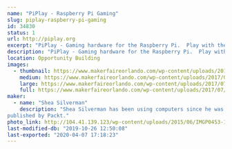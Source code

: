 ```yaml
---
name: "PiPlay - Raspberry Pi Gaming"
slug: piplay-raspberry-pi-gaming
id: 34830
status: 1
url: http://piplay.org
excerpt: "PiPlay - Gaming hardware for the Raspberry Pi.  Play with the PiPlay Portable, PiPlay Deskcade, and the Nintendo Switch Arcade."
description: "PiPlay - Gaming hardware for the Raspberry Pi.  Play with the PiPlay Portable, PiPlay Deskcade, and the Nintendo Switch Arcade."
location: Opportunity Building
images:
  - thumbnail: https://www.makerfaireorlando.com/wp-content/uploads/2017/07/E6S5P4Q.jpg
    medium: https://www.makerfaireorlando.com/wp-content/uploads/2017/07/E6S5P4Q.jpg
    large: https://www.makerfaireorlando.com/wp-content/uploads/2017/07/E6S5P4Q.jpg
    full: https://www.makerfaireorlando.com/wp-content/uploads/2017/07/E6S5P4Q.jpg
maker:
  - name: "Shea Silverman"
    description: "Shea Silverman has been using computers since he was two years old.  He has always been drawn to technology, video games, education, and the public sector. He is an employee at the Center for Distributed Learning at UCF, where he spends his time researching and developing new ways to enhance online learning.  He is a member of the Orlando makerspace FamiLAB, and alumni of the University of Central Florida.  He has been published in 2600: The Hacker Quarterly, was a technical reviewer for the Raspberry Pi Networking Cookbook, and has been previously 
published by Packt."
photo_link: http://104.41.139.123/wp-content/uploads/2015/06/IMGP0453-1385501391_420_420_75_s_c1.jpg
last-modified-db: "2019-10-26 12:50:08"
last-exported: "2020-04-07 17:18:23"
---
```

